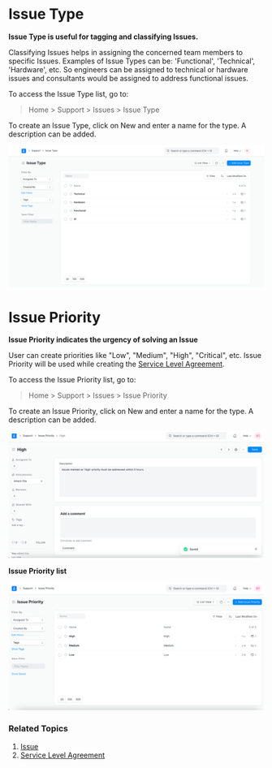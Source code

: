
# Issue Type



**Issue Type is useful for tagging and classifying Issues.**


Classifying Issues helps in assigning the concerned team members to specific Issues. Examples of Issue Types can be: 'Functional', 'Technical', 'Hardware', etc. So engineers can be assigned to technical or hardware issues and consultants would be assigned to address functional issues.


To access the Issue Type list, go to:



> 
> Home > Support > Issues > Issue Type
> 
> 
> 


To create an Issue Type, click on New and enter a name for the type. A description can be added.


![](/files/zDMkpfe.png)


# Issue Priority


**Issue Priority indicates the urgency of solving an Issue**


User can create priorities like "Low", "Medium", "High", "Critical", etc. Issue Priority will be used while creating the [Service Level Agreement](/docs/en/support/service-level-agreement).


To access the Issue Priority list, go to:



> 
> Home > Support > Issues > Issue Priority
> 
> 
> 


To create an Issue Priority, click on New and enter a name for the type. A description can be added.


![Issue Priority](/files/issue-priority.png)


**Issue Priority list**


![Issue Priority List](/files/issue-priority-list.png)


### Related Topics


1. [Issue](/docs/en/support/issue)
2. [Service Level Agreement](/docs/en/support/service-level-agreement)




